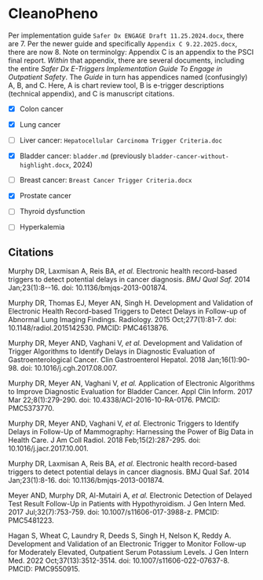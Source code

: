 # CleanoPheno

Per implementation guide `Safer Dx ENGAGE Draft 11.25.2024.docx`,
there are 7. Per the newer guide and specifically `Appendix C
9.22.2025.docx`, there are now 8. Note on terminolgy: Appendix C is an
appendix to the PSCI final report. *Within* that appendix, there are
several documents, including the entire *Safer Dx E-Triggers
Implementation Guide To Engage in Outpatient Safety*. The *Guide* in
turn has appendices named (confusingly) A, B, and C. Here, A is chart
review tool, B is e-trigger descriptions (technical appendix), and C
is manuscript citations.


- [x] Colon cancer
- [x] Lung cancer
- [ ] Liver cancer: `Hepatocellular Carcinoma Trigger Criteria.doc`
- [x] Bladder cancer: `bladder.md` (previously `bladder-cancer-without-highlight.docx`, 2024)
- [ ] Breast cancer: `Breast Cancer Trigger Criteria.docx`
- [x] Prostate cancer
- [ ] Thyroid dysfunction
- [ ] Hyperkalemia




## Citations

Murphy DR, Laxmisan A, Reis BA, *et al.* Electronic health record-based triggers to detect potential delays in cancer diagnosis. *BMJ Qual Saf.* 2014 Jan;23(1):8--16. doi: 10.1136/bmjqs-2013-001874.

Murphy DR, Thomas EJ, Meyer AN, Singh H. Development and Validation of Electronic Health Record-based Triggers to Detect Delays in Follow-up of Abnormal Lung Imaging Findings. Radiology. 2015 Oct;277(1):81-7. doi: 10.1148/radiol.2015142530. PMCID: PMC4613876.

Murphy DR, Meyer AND, Vaghani V, *et al.* Development and Validation of Trigger Algorithms to Identify Delays in Diagnostic Evaluation of Gastroenterological Cancer. Clin Gastroenterol Hepatol. 2018 Jan;16(1):90-98. doi: 10.1016/j.cgh.2017.08.007.

Murphy DR, Meyer AN, Vaghani V, *et al.* Application of Electronic Algorithms to Improve Diagnostic Evaluation for Bladder Cancer. Appl Clin Inform. 2017 Mar 22;8(1):279-290. doi: 10.4338/ACI-2016-10-RA-0176. PMCID: PMC5373770.

Murphy DR, Meyer AND, Vaghani V, *et al.* Electronic Triggers to Identify Delays in Follow-Up of Mammography: Harnessing the Power of Big Data in Health Care. J Am Coll Radiol. 2018 Feb;15(2):287-295. doi: 10.1016/j.jacr.2017.10.001.

Murphy DR, Laxmisan A, Reis BA, *et al.* Electronic health record-based triggers to detect potential delays in cancer diagnosis. BMJ Qual Saf. 2014 Jan;23(1):8-16. doi: 10.1136/bmjqs-2013-001874.

Meyer AND, Murphy DR, Al-Mutairi A, *et al.* Electronic Detection of Delayed Test Result Follow-Up in Patients with Hypothyroidism. J Gen Intern Med. 2017 Jul;32(7):753-759. doi: 10.1007/s11606-017-3988-z. PMCID: PMC5481223.

Hagan S, Wheat C, Laundry R, Deeds S, Singh H, Nelson K, Reddy A. Development and Validation of an Electronic Trigger to Monitor Follow-up for Moderately Elevated, Outpatient Serum Potassium Levels. J Gen Intern Med. 2022 Oct;37(13):3512-3514. doi: 10.1007/s11606-022-07637-8. PMCID: PMC9550915.


